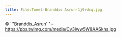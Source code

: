 ```yaml
---
title: File:Tweet-Branddis Asrun-1j9rdcq.jpg
---
```


© '''Branddis_Asrun''' – https://pbs.twimg.com/media/Cy3Iww5W8AASkhs.jpg